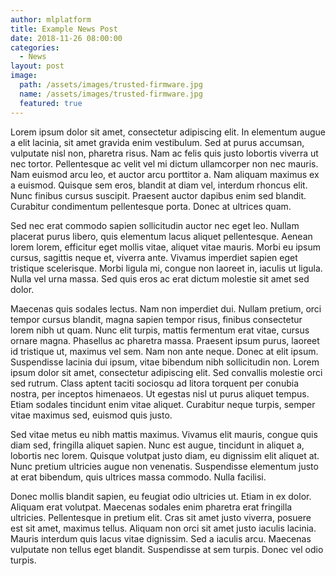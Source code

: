 ```yaml
---
author: mlplatform
title: Example News Post
date: 2018-11-26 08:00:00
categories:
  - News
layout: post
image:
  path: /assets/images/trusted-firmware.jpg
  name: /assets/images/trusted-firmware.jpg
  featured: true
---
```

Lorem ipsum dolor sit amet, consectetur adipiscing elit. In elementum augue a elit lacinia, sit amet gravida enim vestibulum. Sed at purus accumsan, vulputate nisl non, pharetra risus. Nam ac felis quis justo lobortis viverra ut nec tortor. Pellentesque ac velit vel mi dictum ullamcorper non nec mauris. Nam euismod arcu leo, et auctor arcu porttitor a. Nam aliquam maximus ex a euismod. Quisque sem eros, blandit at diam vel, interdum rhoncus elit. Nunc finibus cursus suscipit. Praesent auctor dapibus enim sed blandit. Curabitur condimentum pellentesque porta. Donec at ultrices quam.

Sed nec erat commodo sapien sollicitudin auctor nec eget leo. Nullam placerat purus libero, quis elementum lacus aliquet pellentesque. Aenean lorem lorem, efficitur eget mollis vitae, aliquet vitae mauris. Morbi eu ipsum cursus, sagittis neque et, viverra ante. Vivamus imperdiet sapien eget tristique scelerisque. Morbi ligula mi, congue non laoreet in, iaculis ut ligula. Nulla vel urna massa. Sed quis eros ac erat dictum molestie sit amet sed dolor.

Maecenas quis sodales lectus. Nam non imperdiet dui. Nullam pretium, orci tempor cursus blandit, magna sapien tempor risus, finibus consectetur lorem nibh ut quam. Nunc elit turpis, mattis fermentum erat vitae, cursus ornare magna. Phasellus ac pharetra massa. Praesent ipsum purus, laoreet id tristique ut, maximus vel sem. Nam non ante neque. Donec at elit ipsum. Suspendisse lacinia dui ipsum, vitae bibendum nibh sollicitudin non. Lorem ipsum dolor sit amet, consectetur adipiscing elit. Sed convallis molestie orci sed rutrum. Class aptent taciti sociosqu ad litora torquent per conubia nostra, per inceptos himenaeos. Ut egestas nisl ut purus aliquet tempus. Etiam sodales tincidunt enim vitae aliquet. Curabitur neque turpis, semper vitae maximus sed, euismod quis justo.

Sed vitae metus eu nibh mattis maximus. Vivamus elit mauris, congue quis diam sed, fringilla aliquet sapien. Nunc est augue, tincidunt in aliquet a, lobortis nec lorem. Quisque volutpat justo diam, eu dignissim elit aliquet at. Nunc pretium ultricies augue non venenatis. Suspendisse elementum justo at erat bibendum, quis ultrices massa commodo. Nulla facilisi.

Donec mollis blandit sapien, eu feugiat odio ultricies ut. Etiam in ex dolor. Aliquam erat volutpat. Maecenas sodales enim pharetra erat fringilla ultricies. Pellentesque in pretium elit. Cras sit amet justo viverra, posuere est sit amet, maximus tellus. Aliquam non orci sit amet justo iaculis lacinia. Mauris interdum quis lacus vitae dignissim. Sed a iaculis arcu. Maecenas vulputate non tellus eget blandit. Suspendisse at sem turpis. Donec vel odio turpis.